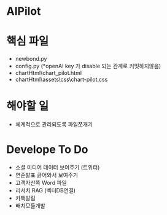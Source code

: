 # AIPilot

# 핵심 파일 
 - newbond.py
 - config.py (*openAI key 가 disable 되는 관계로 커밋하지않음)
 - chartHtml\chart_pilot.html
 - chartHtml\assets\css\chart-pilot.css

# 해야할 일
  - 체계적으로 관리되도록 파일쪼개기

# Develope To Do
  - 소셜 미디어 데이터 보여주기 (트위터)
  - 연준발표 긁어와서 보여주기
  - 고객자산쪽 Word 파일
  - 리서치 RAG (벡터DB연결)
  - 카톡알림
  - 배치모듈개발

  
